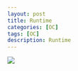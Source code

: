 ```yaml
---
layout: post
title: Runtime
categories: [OC]
tags: [OC]
description: Runtime
---
```


<img src="{{ site.BASE_PATH }}/assets/post/runtime.svg" />
